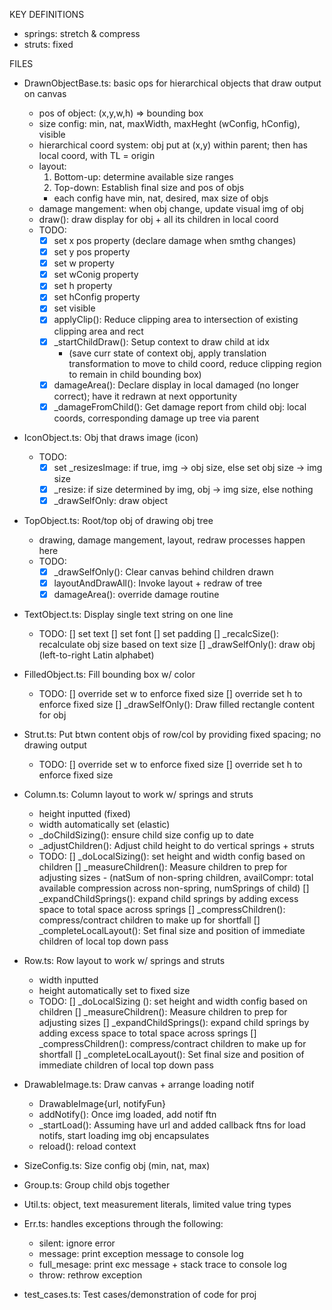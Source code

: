 
KEY DEFINITIONS
- springs: stretch & compress
- struts: fixed

FILES
- DrawnObjectBase.ts: basic ops for hierarchical objects that draw output on canvas
    - pos of object: (x,y,w,h) => bounding box
    - size config: min, nat, maxWidth, maxHeght (wConfig, hConfig), visible
    - hierarchical coord system: obj put at (x,y) within parent; then has local coord, with TL = origin
    - layout: 
        1. Bottom-up: determine available size ranges
        2. Top-down: Establish final size and pos of objs
        - each config have min, nat, desired, max size of objs
    - damage mangement: when obj change, update visual img of obj 
    - draw(): draw display for obj + all its children in local coord
    - TODO: 
        - [x] set x pos property (declare damage when smthg changes)
        - [x] set y pos property
        - [x] set w property
        - [x] set wConig property 
        - [x] set h property 
        - [x] set hConfig property
        - [x] set visible 
        - [x] applyClip(): Reduce clipping area to intersection of existing clipping area and rect 
        - [x] _startChildDraw(): Setup context to draw child at idx 
            - (save curr state of context obj, apply translation transformation to move to child coord, reduce clipping region to remain in child bounding box)
        - [x] damageArea(): Declare display in local damaged (no longer correct); have it redrawn at next opportunity
        - [x] _damageFromChild(): Get damage report from child obj: local coords, corresponding damage up tree via parent

- IconObject.ts: Obj that draws image (icon)
    - TODO:
        - [x] set _resizesImage: if true, img -> obj size, else set obj size -> img size
        - [x] _resize: if size determined by img, obj -> img size, else nothing
        - [x] _drawSelfOnly: draw object 

- TopObject.ts: Root/top obj of drawing obj tree
    - drawing, damage mangement, layout, redraw processes happen here
    - TODO: 
        - [x] _drawSelfOnly(): Clear canvas behind children drawn 
        - [x] layoutAndDrawAll(): Invoke layout + redraw of tree
        - [x] damageArea(): override damage routine

- TextObject.ts: Display single text string on one line
    - TODO: 
        [] set text 
        [] set font 
        [] set padding 
        [] _recalcSize(): recalculate obj size based on text size
        [] _drawSelfOnly(): draw obj (left-to-right Latin alphabet)

- FilledObject.ts: Fill bounding box w/ color
    - TODO: 
        [] override set w to enforce fixed size
        [] override set h to enforce fixed size
        [] _drawSelfOnly(): Draw filled rectangle content for obj 

- Strut.ts: Put btwn content objs of row/col by providing fixed spacing; no drawing output
    - TODO: 
        [] override set w to enforce fixed size
        [] override set h to enforce fixed size

- Column.ts: Column layout to work w/ springs and struts
    - height inputted (fixed)
    - width automatically set (elastic)
    - _doChildSizing(): ensure child size config up to date
    - _adjustChildren(): Adjust child height to do vertical springs + struts
    - TODO: 
        [] _doLocalSizing(): set height and width config based on children
        [] _measureChildren(): Measure children to prep for adjusting sizes 
            - (natSum of non-spring children, availCompr: total available compression across non-spring, numSprings of child)
        [] _expandChildSprings(): expand child springs by adding excess space to total space across springs
        [] _compressChildren(): compress/contract children to make up for shortfall
        [] _completeLocalLayout(): Set final size and position of immediate children of local top down pass

- Row.ts: Row layout to work w/ springs and struts
    - width inputted 
    - height automatically set to fixed size
    - TODO:
        [] _doLocalSizing (): set height and width config based on children 
        [] _measureChildren(): Measure children to prep for adjusting sizes 
        [] _expandChildSprings(): expand child springs by adding excess space to total space across springs
        [] _compressChildren(): compress/contract children to make up for shortfall
        [] _completeLocalLayout(): Set final size and position of immediate children of local top down pass

- DrawableImage.ts: Draw canvas + arrange loading notif
    - DrawableImage{url, notifyFun}
    - addNotify(): Once img loaded, add notif ftn 
    - _startLoad(): Assuming have url and added callback ftns for load notifs, start loading img obj encapsulates
    - reload(): reload context 

- SizeConfig.ts: Size config obj (min, nat, max)

- Group.ts: Group child objs together

- Util.ts: object, text measurement literals, limited value tring types 

- Err.ts: handles exceptions through the following:
    - silent: ignore error
    - message: print exception message to console log
    - full_mesage: print exc message + stack trace to console log
    - throw: rethrow exception 

- test_cases.ts: Test cases/demonstration of code for proj
